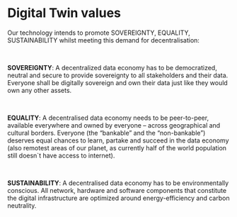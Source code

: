 # Digital Twin values




Our technology intends to promote SOVEREIGNTY, EQUALITY, SUSTAINABILITY whilst meeting this demand for decentralisation:

<br>

**SOVEREIGNTY**: A decentralized data economy has to be democratized, neutral and secure to provide sovereignty to all stakeholders and their data. Everyone shall be digitally sovereign and own their data just like they would own any other assets.

<br>

**EQUALITY**: A decentralised data economy needs to be peer-to-peer, available everywhere and owned by everyone – across geographical and cultural borders. Everyone (the “bankable” and the “non-bankable”) deserves equal chances to learn, partake and succeed in the data economy (also remotest areas of our planet, as currently half of the world population still doesn`t have access to internet).

<br>

**SUSTAINABILITY**: A decentralised data economy has to be environmentally conscious. All network, hardware and software components that constitute the digital infrastructure are optimized around energy-efficiency and carbon neutrality.
